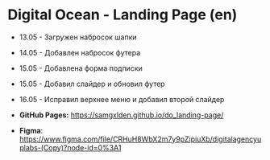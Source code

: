 # Digital Ocean - Landing Page (en)

- 13.05 - Загружен набросок шапки
- 14.05 - Добавлен набросок футера
- 15.05 - Добавлена форма подписки
- 15.05 - Добавил слайдер и обновил футер
- 16.05 - Исправил верхнее меню и добавил второй слайдер

- __GitHub Pages:__ https://samgxlden.github.io/do_landing-page/
- __Figma__: https://www.figma.com/file/CRHuH8WbX2m7y9pZipiuXb/digitalagencyuplabs-(Copy)?node-id=0%3A1
